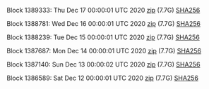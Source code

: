 Block 1389333: Thu Dec 17 00:00:01 UTC 2020 [zip](https://dash-bootstrap.ams3.digitaloceanspaces.com/mainnet/2020-12-17/bootstrap.dat.zip) (7.7G) [SHA256](https://dash-bootstrap.ams3.digitaloceanspaces.com/mainnet/2020-12-17/sha256.txt)

Block 1388781: Wed Dec 16 00:00:01 UTC 2020 [zip](https://dash-bootstrap.ams3.digitaloceanspaces.com/mainnet/2020-12-16/bootstrap.dat.zip) (7.7G) [SHA256](https://dash-bootstrap.ams3.digitaloceanspaces.com/mainnet/2020-12-16/sha256.txt)

Block 1388239: Tue Dec 15 00:00:01 UTC 2020 [zip](https://dash-bootstrap.ams3.digitaloceanspaces.com/mainnet/2020-12-15/bootstrap.dat.zip) (7.7G) [SHA256](https://dash-bootstrap.ams3.digitaloceanspaces.com/mainnet/2020-12-15/sha256.txt)

Block 1387687: Mon Dec 14 00:00:01 UTC 2020 [zip](https://dash-bootstrap.ams3.digitaloceanspaces.com/mainnet/2020-12-14/bootstrap.dat.zip) (7.7G) [SHA256](https://dash-bootstrap.ams3.digitaloceanspaces.com/mainnet/2020-12-14/sha256.txt)

Block 1387140: Sun Dec 13 00:00:02 UTC 2020 [zip](https://dash-bootstrap.ams3.digitaloceanspaces.com/mainnet/2020-12-13/bootstrap.dat.zip) (7.7G) [SHA256](https://dash-bootstrap.ams3.digitaloceanspaces.com/mainnet/2020-12-13/sha256.txt)

Block 1386589: Sat Dec 12 00:00:01 UTC 2020 [zip](https://dash-bootstrap.ams3.digitaloceanspaces.com/mainnet/2020-12-12/bootstrap.dat.zip) (7.7G) [SHA256](https://dash-bootstrap.ams3.digitaloceanspaces.com/mainnet/2020-12-12/sha256.txt)
